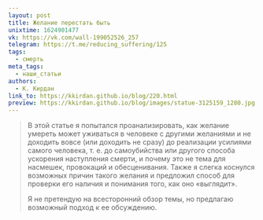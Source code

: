 ```yaml
---
layout: post
title: Желание перестать быть
unixtime: 1624901477
vk: https://vk.com/wall-199052526_257
telegram: https://t.me/reducing_suffering/125
tags:
  - смерть
meta_tags:
  - наши_статьи
authors:
  - К. Кирдан
link_to: https://kkirdan.github.io/blog/220.html
preview: https://kkirdan.github.io/blog/images/statue-3125159_1280.jpg
---
```

>В этой статье я попытался проанализировать, как желание умереть может уживаться в человеке с другими желаниями и не доходить вовсе (или доходить не сразу) до реализации усилиями самого человека, т. е. до самоубийства или другого способа ускорения наступления смерти, и почему это не тема для насмешек, провокаций и обесценивания. Также я слегка коснулся возможных причин такого желания и предложил способ для проверки его наличия и понимания того, как оно «выглядит». 
>
>Я не претендую на всесторонний обзор темы, но предлагаю возможный подход к ее обсуждению.